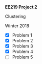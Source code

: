 **EE219 Project 2**

Clustering

Winter 2018

- [x] Problem 1
- [x] Problem 2
- [x] Problem 3
- [x] Problem 4
- [ ] Problem 5
